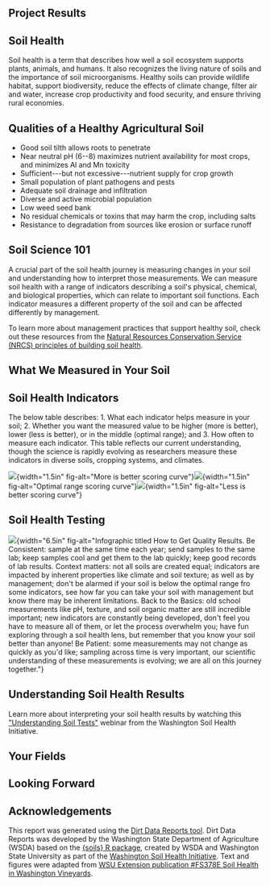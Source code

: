 <!--section:project_results-->
## Project Results


<!--section:soil_health-->
## Soil Health

Soil health is a term that describes how well a soil ecosystem supports plants,
animals, and humans. It also recognizes the living nature of soils and the
importance of soil microorganisms. Healthy soils can provide wildlife habitat,
support biodiversity, reduce the effects of climate change, filter air and
water, increase crop productivity and food security, and ensure thriving rural
economies.

<!--section:soil_qualities-->
## Qualities of a Healthy Agricultural Soil

-   Good soil tilth allows roots to penetrate
-   Near neutral pH (6--8) maximizes nutrient availability for most crops, and minimizes Al and Mn toxicity
-   Sufficient---but not excessive---nutrient supply for crop growth
-   Small population of plant pathogens and pests
-   Adequate soil drainage and infiltration
-   Diverse and active microbial population
-   Low weed seed bank
-   No residual chemicals or toxins that may harm the crop, including salts
-   Resistance to degradation from sources like erosion or surface runoff

<!--section:soil_science-->
## Soil Science 101

A crucial part of the soil health journey is measuring changes in your soil and
understanding how to interpret those measurements. We can measure soil health
with a range of indicators describing a soil's physical, chemical, and
biological properties, which can relate to important soil functions. Each
indicator measures a different property of the soil and can be affected
differently by management.

To learn more about management practices that support healthy soil, check out
these resources from the [Natural Resources Conservation Service (NRCS)
principles of building soil
health](https://www.nrcs.usda.gov/conservation-basics/natural-resource-concerns/soils/soil-health "NRCS principles of building soil health").

<!--section:measured_soil-->
## What We Measured in Your Soil

<!--section:indicators-->
## Soil Health Indicators

The below table describes: 1. What each indicator helps measure in your soil; 2. Whether you want the measured value to be higher (more is better), lower (less is better), or in the middle (optimal range); and 3. How often to measure each indicator. This table reflects our current understanding, though the science is rapidly evolving as researchers measure these indicators in diverse soils, cropping systems, and climates.

![](https://raw.githack.com/WA-Department-of-Agriculture/soils/main/figures/curve-more.png){width="1.5in" fig-alt="More is better scoring curve"}![](https://raw.githack.com/WA-Department-of-Agriculture/soils/main/figures/curve-optimal.png){width="1.5in" fig-alt="Optimal range scoring curve"}![](https://raw.githack.com/WA-Department-of-Agriculture/soils/main/figures/curve-less.png){width="1.5in" fig-alt="Less is better scoring curve"}

<!--section:testing-->
## Soil Health Testing

![](https://raw.githack.com/WA-Department-of-Agriculture/soils/main/figures/quality-results.png){width="6.5in"
fig-alt="Infographic titled How to Get Quality Results. Be Consistent: sample at the same time each year; send samples to the same lab; keep samples cool and get them to the lab quickly; keep good records of lab results. Context matters: not all soils are created equal; indicators are impacted by inherent properties like climate and soil texture; as well as by management; don't be alarmed if your soil is below the optimal range fro some indicators, see how far you can take your soil with management but know there may be inherent limitations. Back to the Basics: old school measurements like pH, texture, and soil organic matter are still incredible important; new indicators are constantly being developed, don't feel you have to measure all of them, or let the process overwhelm you; have fun exploring through a soil health lens, but remember that you know your soil better than anyone! Be Patient: some measurements may not change as quickly as you'd like; sampling across time is very important, our scientific understanding of these measurements is evolving; we are all on this journey together."}

## Understanding Soil Health Results

Learn more about interpreting your soil health results by watching this ["Understanding Soil Tests"](https://youtu.be/-ED-gGk4yb8?si=fxfnxqrRqhkGDaiu) webinar from the Washington Soil Health Initiative.

<!--section:your_fields-->
## Your Fields

<!--section:looking_forward-->
## Looking Forward

<!--section:acknowledgements-->
## Acknowledgements
This report was generated using the [Dirt Data Reports tool](https://wsda.shinyapps.io/dirt-data-reports/). Dirt Data Reports was developed by the Washington State Department of Agriculture (WSDA) based on the [{soils} R package](https://wa-department-of-agriculture.github.io/soils/), created by WSDA and Washington State University as part of the [Washington Soil Health Initiative](https://washingtonsoilhealthinitiative.com/). Text and figures were adapted from [WSU Extension publication #FS378E Soil Health in Washington Vineyards](https://pubs.extension.wsu.edu/soil-health-in-washington-vineyards).

